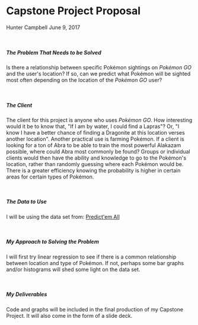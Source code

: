 Capstone Project Proposal
================
Hunter Campbell
June 9, 2017

<br>

##### **The Problem That Needs to be Solved**

Is there a relationship between specific Pokémon sightings on *Pokémon GO* and the user's location? If so, can we predict what Pokémon will be sighted most often depending on the location of the *Pokémon GO* user?

<br>

##### **The Client**

The client for this project is anyone who uses *Pokémon GO*. How interesting would it be to know that, "If I am by water, I could find a Lapras"? Or, "I know I have a better chance of finding a Dragonite at this location verses another location". Another practical use is farming Pokémon. If a client is looking for a ton of Abra to be able to train the most powerful Alakazam possible, where could Abra most commonly be found? Groups or individual clients would then have the ability and knowledge to go to the Pokémon's location, rather than randomly guessing where each Pokémon would be. There is a greater efficiency knowing the probability is higher in certain areas for certain types of Pokémon.

<br>

##### **The Data to Use**

I will be using the data set from: [Predict'em All](https://www.kaggle.com/semioniy/predictemall)

<br>

##### **My Approach to Solving the Problem**

I will first try linear regression to see if there is a common relationship between location and type of Pokémon. If not, perhaps some bar graphs and/or histograms will shed some light on the data set.

<br>

##### **My Deliverables**

Code and graphs will be included in the final production of my Capstone Project. It will also come in the form of a slide deck.
